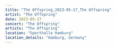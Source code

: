 ```yaml
---
title: "The Offspring_2023-05-17_The Offspring"
artist: "The Offspring"
date: 2023-05-17
concert: "The Offspring"
artists: "The Offspring"
location: "Sporthalle Hamburg"
location_details: "Hamburg, Germany"
---
```

